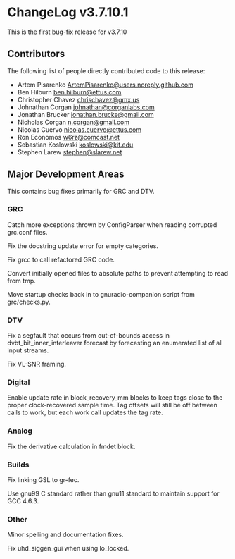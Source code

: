 ChangeLog v3.7.10.1
=================

This is the first bug-fix release for v3.7.10

Contributors
------------

The following list of people directly contributed code to this
release:

 * Artem Pisarenko <ArtemPisarenko@users.noreply.github.com>
 * Ben Hilburn <ben.hilburn@ettus.com>
 * Christopher Chavez <chrischavez@gmx.us>
 * Johnathan Corgan <johnathan@corganlabs.com>
 * Jonathan Brucker <jonathan.brucke@gmail.com>
 * Nicholas Corgan <n.corgan@gmail.com>
 * Nicolas Cuervo <nicolas.cuervo@ettus.com>
 * Ron Economos <w6rz@comcast.net>
 * Sebastian Koslowski <koslowski@kit.edu>
 * Stephen Larew <stephen@slarew.net>


## Major Development Areas

This contains bug fixes primarily for GRC and DTV.

### GRC

Catch more exceptions thrown by ConfigParser when reading corrupted grc.conf files.

Fix the docstring update error for empty categories.

Fix grcc to call refactored GRC code.

Convert initially opened files to absolute paths to prevent attempting to read from tmp.

Move startup checks back in to gnuradio-companion script from grc/checks.py.


### DTV

Fix a segfault that occurs from out-of-bounds access in
dvbt_bit_inner_interleaver forecast by forecasting an enumerated list of all
input streams.

Fix VL-SNR framing.

### Digital

Enable update rate in block_recovery_mm blocks to keep tags close to the proper clock-recovered sample time. Tag offsets will still be off between calls to work, but each work call updates the tag rate.

### Analog

Fix the derivative calculation in fmdet block.

### Builds

Fix linking GSL to gr-fec.

Use gnu99 C standard rather than gnu11 standard to maintain support for GCC 4.6.3.

### Other

Minor spelling and documentation fixes.

Fix uhd_siggen_gui when using lo_locked.

